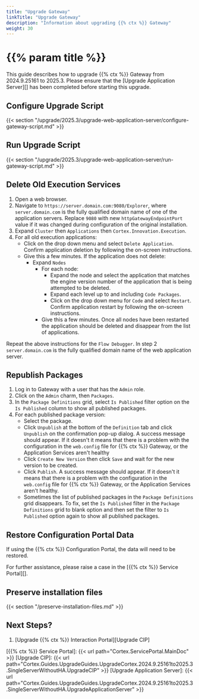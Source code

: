 ```yaml
---
title: "Upgrade Gateway"
linkTitle: "Upgrade Gateway"
description: "Information about upgrading {{% ctx %}} Gateway"
weight: 30
---
```


# {{% param title %}}

This guide describes how to upgrade {{% ctx %}} Gateway from 2024.9.25161 to 2025.3. Please ensure that the [Upgrade Application Server][] has been completed before starting this upgrade.

## Configure Upgrade Script

{{< section "/upgrade/2025.3/upgrade-web-application-server/configure-gateway-script.md" >}}

## Run Upgrade Script

{{< section "/upgrade/2025.3/upgrade-web-application-server/run-gateway-script.md" >}}

## Delete Old Execution Services

1. Open a web browser.
1. Navigate to `https://server.domain.com:9080/Explorer`, where `server.domain.com` is the fully qualified domain name of one of the application servers. Replace `9080` with new `httpGatewayEndpointPort` value if it was changed during configuration of the original installation.
1. Expand `Cluster` then `Applications` then `Cortex.Innovation.Execution`.
1. For all old execution applications:
    * Click on the drop down menu and select `Delete Application`. Confirm application deletion by following the on-screen instructions.
    * Give this a few minutes. If the application does not delete:
        * Expand `Nodes`
            * For each node:
                * Expand the node and select the application that matches the engine version number of the application that is being attempted to be deleted.
                * Expand each level up to and including `Code Packages`.
                * Click on the drop down menu for `Code` and select `Restart`. Confirm application restart by following the on-screen instructions.
            * Give this a few minutes. Once all nodes have been restarted the application should be deleted and disappear from the list of applications.

Repeat the above instructions for the  `Flow Debugger`. In step 2 `server.domain.com` is the fully qualified domain name of the web application server.

## Republish Packages

1. Log in to Gateway with a user that has the `Admin` role.
1. Click on the `Admin` charm, then `Packages`.
1. In the `Package Definitions` grid, select `Is Published` filter option on the `Is Published` column to show all published packages.
1. For each published package version:
    * Select the package.
    * Click  `Unpublish` at the bottom of the `Definition` tab and click `Unpublish` on the confirmation pop-up dialog. A success message should appear. If it doesn't it means that there is a problem with the configuration in the `web.config` file for {{% ctx %}} Gateway, or the Application Services aren't healthy
    * Click `Create New Version` then click `Save` and wait for the new version to be created.
    * Click `Publish`. A success message should appear. If it doesn't it means that there is a problem with the configuration in the `web.config` file for {{% ctx %}} Gateway, or the Application Services aren't healthy.
    * Sometimes the list of published packages in the `Package Definitions` grid disappears. To fix, set the `Is Published` filter in the `Package Definitions` grid to blank option and then set the filter to `Is Published` option again to show all published packages.

## Restore Configuration Portal Data

If using the {{% ctx %}} Configuration Portal, the data will need to be restored.

For further assistance, please raise a case in the [{{% ctx %}} Service Portal][].

## Preserve installation files

{{< section "/preserve-installation-files.md" >}}

## Next Steps?

1. [Upgrade {{% ctx %}} Interaction Portal][Upgrade CIP]

[{{% ctx %}} Service Portal]: {{< url path="Cortex.ServicePortal.MainDoc" >}}
[Upgrade CIP]: {{< url path="Cortex.Guides.UpgradeGuides.UpgradeCortex.2024.9.25161to2025.3.SingleServerWithoutHA.UpgradeCIP" >}}
[Upgrade Application Server]: {{< url path="Cortex.Guides.UpgradeGuides.UpgradeCortex.2024.9.25161to2025.3.SingleServerWithoutHA.UpgradeApplicationServer" >}}
